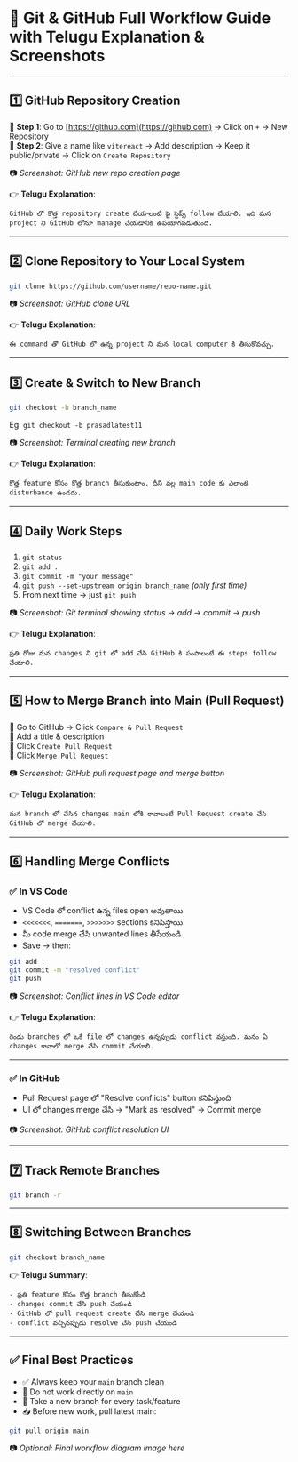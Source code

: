 # 🌟 Git & GitHub Full Workflow Guide with Telugu Explanation & Screenshots

---

## 1️⃣ GitHub Repository Creation

🔹 **Step 1**: Go to [https://github.com](https://github.com) → Click on `+` → New Repository  
🔹 **Step 2**: Give a name like `vitereact` → Add description → Keep it public/private → Click on `Create Repository`

📷 *Screenshot: GitHub new repo creation page*

👉 **Telugu Explanation**:
```telugu
GitHub లో కొత్త repository create చేయాలంటే పై స్టెప్స్ follow చేయాలి. ఇది మన project ని GitHub లోనూ manage చేయడానికి ఉపయోగపడుతుంది.
```

---

## 2️⃣ Clone Repository to Your Local System

```bash
git clone https://github.com/username/repo-name.git
```

📷 *Screenshot: GitHub clone URL*

👉 **Telugu Explanation**:
```telugu
ఈ command తో GitHub లో ఉన్న project ని మన local computer కి తీసుకోవచ్చు.
```

---

## 3️⃣ Create & Switch to New Branch

```bash
git checkout -b branch_name
```

Eg: `git checkout -b prasadlatest11`

📷 *Screenshot: Terminal creating new branch*

👉 **Telugu Explanation**:
```telugu
కొత్త feature కోసం కొత్త branch తీసుకుంటాం. దీని వల్ల main code కు ఎలాంటి disturbance ఉండదు.
```

---

## 4️⃣ Daily Work Steps

1. `git status`
2. `git add .`
3. `git commit -m "your message"`
4. `git push --set-upstream origin branch_name` *(only first time)*
5. From next time → just `git push`

📷 *Screenshot: Git terminal showing status → add → commit → push*

👉 **Telugu Explanation**:
```telugu
ప్రతి రోజు మన changes ని git లో add చేసి GitHub కి పంపాలంటే ఈ steps follow చేయాలి.
```

---

## 5️⃣ How to Merge Branch into Main (Pull Request)

🔸 Go to GitHub → Click `Compare & Pull Request`  
🔸 Add a title & description  
🔸 Click `Create Pull Request`  
🔸 Click `Merge Pull Request`

📷 *Screenshot: GitHub pull request page and merge button*

👉 **Telugu Explanation**:
```telugu
మన branch లో చేసిన changes main లోకి రావాలంటే Pull Request create చేసి GitHub లో merge చేయాలి.
```

---

## 6️⃣ Handling Merge Conflicts

### ✅ In VS Code

- VS Code లో conflict ఉన్న files open అవుతాయి
- `<<<<<<<`, `=======`, `>>>>>>>` sections కనిపిస్తాయి
- మీ code merge చేసి unwanted lines తీసేయండి
- Save → then:

```bash
git add .
git commit -m "resolved conflict"
git push
```

📷 *Screenshot: Conflict lines in VS Code editor*

👉 **Telugu Explanation**:
```telugu
రెండు branches లో ఒకే file లో changes ఉన్నప్పుడు conflict వస్తుంది. మనం ఏ changes కావాలో merge చేసి commit చేయాలి.
```

---

### ✅ In GitHub

- Pull Request page లో "Resolve conflicts" button కనిపిస్తుంది  
- UI లో changes merge చేసి → "Mark as resolved" → Commit merge

📷 *Screenshot: GitHub conflict resolution UI*

---

## 7️⃣ Track Remote Branches

```bash
git branch -r
```

---

## 8️⃣ Switching Between Branches

```bash
git checkout branch_name
```

👉 **Telugu Summary**:
```telugu
- ప్రతి feature కోసం కొత్త branch తీసుకోండి
- changes commit చేసి push చేయండి
- GitHub లో pull request create చేసి merge చేయండి
- conflict వచ్చినప్పుడు resolve చేసి push చేయండి
```

---

## ✅ Final Best Practices

- ✅ Always keep your `main` branch clean  
- 🚫 Do not work directly on `main`  
- 🔁 Take a new branch for every task/feature  
- 📥 Before new work, pull latest main:
```bash
git pull origin main
```

📷 *Optional: Final workflow diagram image here*
